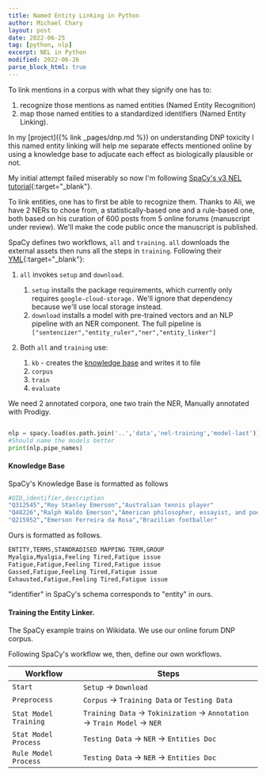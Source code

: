 ```yaml
---
title: Named Entity Linking in Python
author: Michael Chary
layout: post
date: 2022-06-25
tag: [python, nlp] 
excerpt: NEL in Python
modified: 2022-06-26
parse_block_html: true
---
```


To link mentions in a corpus with what they signify one has to:
1.  recognize those mentions as named entities (Named Entity Recognition)
2.  map those named entities to a standardized identifiers (Named Entity Linking). 

In my [project]({% link _pages/dnp.md %}) on understanding DNP toxicity I this named entity linking will help me separate effects mentioned online by using a knowledge base to adjucate each effect as biologically plausible or not. 

My initial attempt failed miserably so now I'm following [SpaCy's v3 NEL tutorial](https://github.com/explosion/projects/tree/v3/tutorials/nel_emerson){:target="_blank"}.

To link entities, one has to first be able to recognize them. 
Thanks to Ali, we have 2 NERs to chose from, a statistically-based one and a rule-based one, both based on his curation of 600 posts from 5 online forums (manuscript under review). We'll make the code public once the manuscript is published. 


SpaCy defines two workflows, `all` and `training`. `all` downloads the external assets then runs all the steps in `training`. Following their [YML](https://github.com/explosion/projects/blob/v3/tutorials/nel_emerson/project.yml){:target="_blank"}:
1. `all` invokes `setup` and `download`. 
	1. `setup` installs the package requirements, which currently only requires `google-cloud-storage.` We'll ignore that dependency because we'll use local storage instead. 
	1. `download` installs a model with pre-trained vectors and an NLP pipeline with an NER component. The full pipeline is `["sentencizer","entity_ruler","ner","entity_linker"]`

1. Both `all` and `training` use: 
	1. `kb`  - creates the [knowledge base](#knowledge-base) and writes it to file
    1. `corpus`
    1. `train`
    1. `evaluate`

We need 2 annotated corpora, one two train the NER, 
Manually annotated with Prodigy. 

```python 

nlp = spacy.load(os.path.join('..','data','nel-training','model-last'))
#Should name the models better
print(nlp.pipe_names)

```

#### Knowledge Base 
SpaCy's Knowledge Base is formatted as follows
```bash
#QID,identifier,description
"Q312545","Roy Stanley Emerson","Australian tennis player"
"Q48226","Ralph Waldo Emerson","American philosopher, essayist, and poet"
"Q215952","Emerson Ferreira da Rosa","Brazilian footballer"
```

Ours is formatted as follows. 
```bash
ENTITY,TERMS,STANDRADISED MAPPING TERM,GROUP
Myalgia,Myalgia,Feeling Tired,Fatigue issue
Fatigue,Fatigue,Feeling Tired,Fatigue issue
Gassed,Fatigue,Feeling Tired,Fatigue issue
Exhausted,Fatigue,Feeling Tired,Fatigue issue
```

"identifier" in SpaCy's schema corresponds to "entity" in ours. 


#### Training the Entity Linker. 
The SpaCy example trains on Wikidata. We use our online forum DNP corpus. 

Following SpaCy's workflow we, then, define our own workflows. 

| Workflow | Steps |
| --- | --- |
| `Start` | `Setup` &rarr; `Download` |
| `Preprocess` | `Corpus` &rarr; `Training Data` or `Testing Data` |
| `Stat Model Training` | `Training Data` &rarr; `Tokinization` &rarr; `Annotation` &rarr; `Train Model` &rarr; `NER` |
| `Stat Model Process` | `Testing Data` &rarr; `NER` &rarr; `Entities Doc` |
| `Rule Model Process` | `Testing Data` &rarr; `NER` &rarr; `Entities Doc` |
